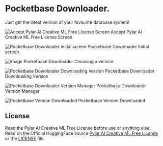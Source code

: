 # Pocketbase Downloader.

Just get the latest version of your favourite database system!

![Accept Pylar AI Creative ML Free License Screen](https://github.com/miguelgargallo/get-pocketbase-server/assets/5947268/bc8143ae-c827-498b-a340-e8c4cd736494)
Accept Pylar AI Creative ML Free License Screen

![Pocketbase Downloader Initial screen](https://github.com/miguelgargallo/get-pocketbase-server/assets/5947268/8b6720d7-4f60-46f2-b99a-068554c850b5)
Pocketbase Downloader Initial screen

![image](https://github.com/miguelgargallo/get-pocketbase-server/assets/5947268/3020ab9d-3693-484a-8956-ea4cf8ff6721)
Pocketbase Downloader Choosing a version

![Pocketbase Downloader Downloading Version](https://github.com/miguelgargallo/get-pocketbase-server/assets/5947268/95075969-f5f9-444b-96c1-7beaaf3437d5)
Pocketbase Downloader Downloading Version

![Pocketbase Downloader Version Manager](https://github.com/miguelgargallo/get-pocketbase-server/assets/5947268/122c2b0f-f37e-4bd9-ad2c-9583551d1958)
Pocketbase Downloader Version Manager

![Pocketbase Version Downloaded](https://github.com/miguelgargallo/get-pocketbase-server/assets/5947268/afa04c40-6356-4057-98e4-5484dcba898d)
Pocketbase Version Downloaded

## License

Read the Pylar AI Creative ML Free License before use or anything else. Read on the Official HuggingFace source [Pylar AI Creative ML Free License](https://huggingface.co/spaces/superdatas/free-license) or the [LICENSE](License.md) file.
